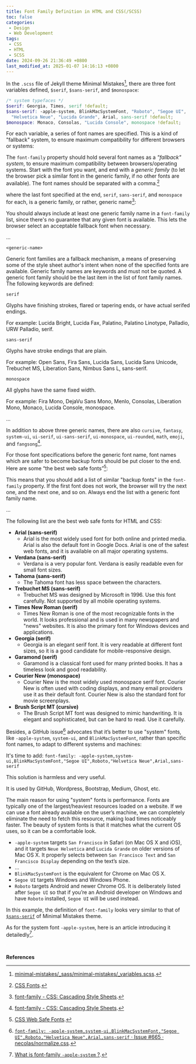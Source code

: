 ```yaml
---
title: Font Family Definition in HTML and CSS(/SCSS)
toc: false
categories:
 - Design
 - Web Development
tags:
 - CSS
 - HTML
 - SCSS
date: 2024-09-26 21:36:49 +0800
last_modified_at: 2025-01-07 14:16:13 +0800
---
```


In the `.scss` file of Jekyll theme Minimal Mistakes[^1], there are three font variables defined, `$serif`, `$sans-serif`, and `$monospace`:

<div id="font-defs"></div>

```scss
/* system typefaces */
$serif: Georgia, Times, serif !default;
$sans-serif: -apple-system, BlinkMacSystemFont, "Roboto", "Segoe UI",
  "Helvetica Neue", "Lucida Grande", Arial, sans-serif !default;
$monospace: Monaco, Consolas, "Lucida Console", monospace !default;
```

For each variable, a series of font names are specified. This is a kind of "fallback" system, to ensure maximum compatibility for different browsers or systems:

<div class="quote--left" markdown="1">

The `font-family` property should hold several font names as a <i class="term">"fallback" system</i>, to ensure maximum compatibility between browsers/operating systems. Start with the font you want, and end with a <i class="term">generic family</i> (to let the browser pick a similar font in the generic family, if no other fonts are available). The font names should be separated with a comma.[^4]

</div>

where the last font specified at the end, `serif`, `sans-serif`, and `monospace` for each, is a generic family, or rather, generic name[^2]:

<div class="quote--left" markdown="1">

You should always include at least one generic family name in a `font-family` list, since there's no guarantee that any given font is available. This lets the browser select an acceptable fallback font when necessary.

...

`<generic-name>`

Generic font families are a fallback mechanism, a means of preserving some of the style sheet author's intent when none of the specified fonts are available. Generic family names are keywords and must not be quoted. A generic font family should be the last item in the list of font family names. The following keywords are defined:

`serif`

Glyphs have finishing strokes, flared or tapering ends, or have actual serifed endings.

For example: Lucida Bright, Lucida Fax, Palatino, Palatino Linotype, Palladio, URW Palladio, serif.

`sans-serif`

Glyphs have stroke endings that are plain.

For example: Open Sans, Fira Sans, Lucida Sans, Lucida Sans Unicode, Trebuchet MS, Liberation Sans, Nimbus Sans L, sans-serif.

`monospace`

All glyphs have the same fixed width.

For example: Fira Mono, DejaVu Sans Mono, Menlo, Consolas, Liberation Mono, Monaco, Lucida Console, monospace.

...

</div>

In addition to above three generic names, there are also `cursive`, `fantasy`, `system-ui`, `ui-serif`, `ui-sans-serif`, `ui-monospace`, `ui-rounded`, `math`, `emoji`, and `fangsong`[^2].

For those font specifications before the generic font name, font names which are safer to become backup fonts should be put closer to the end. Here are some “the best web safe fonts”[^5]:

<div class="quote--left" markdown="1">

This means that you should add a list of similar "backup fonts" in the `font-family` property. If the first font does not work, the browser will try the next one, and the next one, and so on. Always end the list with a generic font family name.

...

The following list are the best web safe fonts for HTML and CSS:

- **Arial (sans-serif)**
  - Arial is the most widely used font for both online and printed media. Arial is also the default font in Google Docs. Arial is one of the safest web fonts, and it is available on all major operating systems.
- **Verdana (sans-serif)**
  - Verdana is a very popular font. Verdana is easily readable even for small font sizes.
- **Tahoma (sans-serif)**
  - The Tahoma font has less space between the characters.
- **Trebuchet MS (sans-serif)**
  - Trebuchet MS was designed by Microsoft in 1996. Use this font carefully. Not supported by all mobile operating systems.
- **Times New Roman (serif)**
  - Times New Roman is one of the most recognizable fonts in the world. It looks professional and is used in many newspapers and "news" websites. It is also the primary font for Windows devices and applications.
- **Georgia (serif)**
  - Georgia is an elegant serif font. It is very readable at different font sizes, so it is a good candidate for mobile-responsive design.
- **Garamond (serif)**
  - Garamond is a classical font used for many printed books. It has a timeless look and good readability.
- **Courier New (monospace)**
  - Courier New is the most widely used monospace serif font. Courier New is often used with coding displays, and many email providers use it as their default font. Courier New is also the standard font for movie screenplays.
- **Brush Script MT (cursive)**
  - The Brush Script MT font was designed to mimic handwriting. It is elegant and sophisticated, but can be hard to read. Use it carefully.

</div>

Besides, a GitHub issue[^3] advocates that it’s better to use "system" fonts, like `-apple-system`, `system-ui`, and `BlinkMacSystemFont`, rather than specific font names, to adapt to different systems and machines:

<div class="quote--left" markdown="1">

It's time to add: `font-family: -apple-system,system-ui,BlinkMacSystemFont,"Segoe UI",Roboto,"Helvetica Neue",Arial,sans-serif`

This solution is harmless and very useful.

It is used by GitHub, Wordpress, Bootstrap, Medium, Ghost, etc.

The main reason for using "system" fonts is performance. Fonts are typically one of the largest/heaviest resources loaded on a website. If we can use a font already available on the user’s machine, we can completely eliminate the need to fetch this resource, making load times noticeably faster.
The beauty of system fonts is that it matches what the current OS uses, so it can be a comfortable look.

- `-apple-system` targets `San Francisco` in Safari (on Mac OS X and iOS), and it targets `Neue Helvetica` and `Lucida Grande` on older versions of Mac OS X. It properly selects between `San Francisco Text` and `San Francisco Display` depending on the text’s size.
- ...
- `BlinkMacSystemFont` is the equivalent for Chrome on Mac OS X.
- `Segoe UI` targets Windows and Windows Phone.
- `Roboto` targets Android and newer Chrome OS. It is deliberately listed after `Segoe UI` so that if you’re an Android developer on Windows and have `Roboto` installed, `Segoe UI` will be used instead.

</div>

In this example, the definition of `font-family` looks very similar to that of [`$sans-serif`](#font-defs) of Minimal Mistakes theme.

As for the system font `-apple-system`, here is an article introducing it detailedly[^6].

<br>

**References**

[^1]: [minimal-mistakes/\_sass/minimal-mistakes/\_variables.scss](https://github.com/mmistakes/minimal-mistakes/blob/master/_sass/minimal-mistakes/_variables.scss).

[^2]: [font-family - CSS: Cascading Style Sheets](https://developer.mozilla.org/en-US/docs/Web/CSS/font-family).
[^3]: [`font-family: -apple-system,system-ui,BlinkMacSystemFont,"Segoe UI",Roboto,"Helvetica Neue",Arial,sans-serif` · Issue #665 · necolas/normalize.css](https://github.com/necolas/normalize.css/issues/665).

[^4]: [CSS Fonts](https://www.w3schools.com/css/css_font.asp).
[^5]: [CSS Web Safe Fonts](https://www.w3schools.com/css/css_font_websafe.asp).
[^6]: [What is font-family `-apple-system` ?](https://www.geeksforgeeks.org/what-is-font-family-apple-system/).
